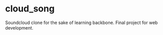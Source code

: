 cloud_song
==========

Soundcloud clone for the sake of learning backbone. Final project for web development.
